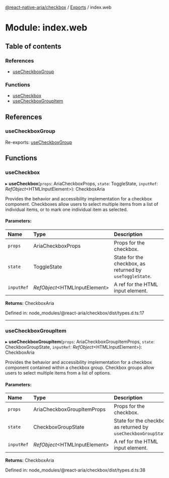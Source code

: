 [@react-native-aria/checkbox](../README.md) / [Exports](../modules.md) / index.web

# Module: index.web

## Table of contents

### References

- [useCheckboxGroup](index_web.md#usecheckboxgroup)

### Functions

- [useCheckbox](index_web.md#usecheckbox)
- [useCheckboxGroupItem](index_web.md#usecheckboxgroupitem)

## References

### useCheckboxGroup

Re-exports: [useCheckboxGroup](usecheckboxgroup_web.md#usecheckboxgroup)

## Functions

### useCheckbox

▸ **useCheckbox**(`props`: AriaCheckboxProps, `state`: ToggleState, `inputRef`: *RefObject*<HTMLInputElement\>): CheckboxAria

Provides the behavior and accessibility implementation for a checkbox component.
Checkboxes allow users to select multiple items from a list of individual items, or
to mark one individual item as selected.

#### Parameters:

Name | Type | Description |
:------ | :------ | :------ |
`props` | AriaCheckboxProps | Props for the checkbox.   |
`state` | ToggleState | State for the checkbox, as returned by `useToggleState`.   |
`inputRef` | *RefObject*<HTMLInputElement\> | A ref for the HTML input element.    |

**Returns:** CheckboxAria

Defined in: node_modules/@react-aria/checkbox/dist/types.d.ts:17

___

### useCheckboxGroupItem

▸ **useCheckboxGroupItem**(`props`: AriaCheckboxGroupItemProps, `state`: CheckboxGroupState, `inputRef`: *RefObject*<HTMLInputElement\>): CheckboxAria

Provides the behavior and accessibility implementation for a checkbox component contained within a checkbox group.
Checkbox groups allow users to select multiple items from a list of options.

#### Parameters:

Name | Type | Description |
:------ | :------ | :------ |
`props` | AriaCheckboxGroupItemProps | Props for the checkbox.   |
`state` | CheckboxGroupState | State for the checkbox, as returned by `useCheckboxGroupState`.   |
`inputRef` | *RefObject*<HTMLInputElement\> | A ref for the HTML input element.    |

**Returns:** CheckboxAria

Defined in: node_modules/@react-aria/checkbox/dist/types.d.ts:38
